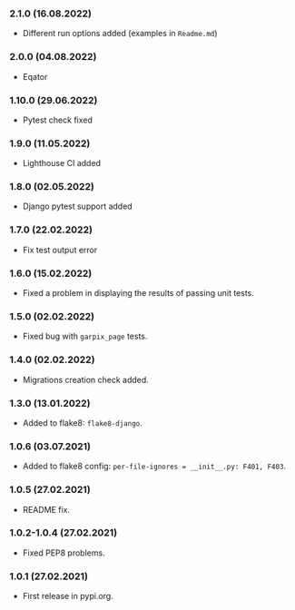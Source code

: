 ### 2.1.0 (16.08.2022)

- Different run options added (examples in `Readme.md`)

### 2.0.0 (04.08.2022)

- Eqator

### 1.10.0 (29.06.2022)

- Pytest check fixed

### 1.9.0 (11.05.2022)

- Lighthouse CI added

### 1.8.0 (02.05.2022)

- Django pytest support added

### 1.7.0 (22.02.2022)

- Fix test output error

### 1.6.0 (15.02.2022)

- Fixed a problem in displaying the results of passing unit tests.

### 1.5.0 (02.02.2022)

- Fixed bug with `garpix_page` tests.

### 1.4.0 (02.02.2022)

- Migrations creation check added.

### 1.3.0 (13.01.2022)

- Added to flake8: `flake8-django`.

### 1.0.6 (03.07.2021)

- Added to flake8 config: `per-file-ignores = __init__.py: F401, F403`.

### 1.0.5 (27.02.2021)

- README fix.

### 1.0.2-1.0.4 (27.02.2021)

- Fixed PEP8 problems.

### 1.0.1 (27.02.2021)

- First release in pypi.org.
